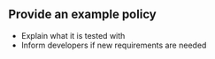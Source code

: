 ## Provide an example policy

- Explain what it is tested with
- Inform developers if new requirements are needed
